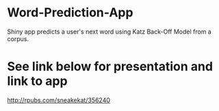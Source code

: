 # Word-Prediction-App
Shiny app predicts a user's next word using Katz Back-Off Model from a corpus.

# See link below for presentation and link to app
http://rpubs.com/sneakekat/356240
